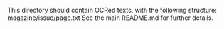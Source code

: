 This directory should contain OCRed texts, with the following structure: magazine/issue/page.txt
See the main README.md for further details.
